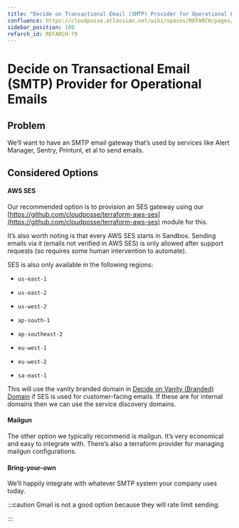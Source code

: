 ```yaml
---
title: "Decide on Transactional Email (SMTP) Provider for Operational Emails"
confluence: https://cloudposse.atlassian.net/wiki/spaces/REFARCH/pages/1175650562/REFARCH-79+-+Decide+on+Transactional+Email+%28SMTP%29+Provider+for+Operational+Emails
sidebar_position: 100
refarch_id: REFARCH-79
---
```


# Decide on Transactional Email (SMTP) Provider for Operational Emails

## Problem
We’ll want to have an SMTP email gateway that’s used by services like Alert Manager, Sentry, Printunl, et al to send emails.

## Considered Options

#### AWS SES
Our recommended option is to provision an SES gateway using our [https://github.com/cloudposse/terraform-aws-ses](https://github.com/cloudposse/terraform-aws-ses) module for this.

It’s also worth noting is that every AWS SES starts in Sandbox. Sending emails via it (emails not verified in AWS SES) is only allowed after support requests (so requires some human intervention to automate).

SES is also only available in the following regions:

- `us-east-1`

- `us-east-2`

- `us-west-2`

- `ap-south-1`

- `ap-southeast-2`

- `eu-west-1`

- `eu-west-2`

- `sa-east-1`

This will use the vanity branded domain in [Decide on Vanity (Branded) Domain](/reference-architecture/fundamentals/design-decisions/foundational-platform/decide-on-vanity-branded-domain) if SES is used for customer-facing emails. If these are for internal domains then we can use the service discovery domains.

#### Mailgun
The other option we typically recommend is mailgun. It’s very economical and easy to integrate with. There’s also a terraform provider for managing mailgun configurations.

#### Bring-your-own
We’ll happily integrate with whatever SMTP system your company uses today.

:::caution
Gmail is not a good option because they will rate limit sending.

:::


